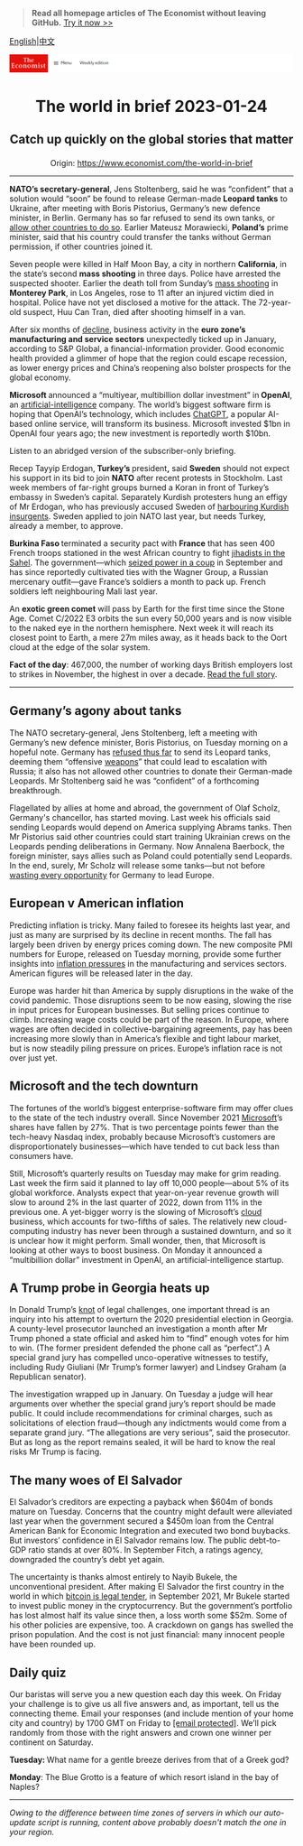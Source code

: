 > **Read all homepage articles of The Economist without leaving GitHub.** [Try it now >>](https://arielherself.github.io/te)

[English](https://github.com/arielherself/espresso/blob/main/README.md)|[中文](https://github-com.translate.goog/arielherself/espresso/blob/main/README.md?_x_tr_sl=en&_x_tr_tl=zh-CN&_x_tr_hl=zh-CN&_x_tr_pto=wapp)



![The Economist](menubar.png)

# <p align="center">The world in brief 2023-01-24</p>

## <p align="center">Catch up quickly on the global stories that matter</p>

<p align="center">Origin: <a href="https://www.economist.com/the-world-in-brief">https://www.economist.com/the-world-in-brief</a><hr>

<strong>NATO’s secretary-general</strong>, Jens Stoltenberg, said he was “confident” that a solution would “soon” be found to release German-made<strong> Leopard tanks</strong> to Ukraine, after meeting with Boris Pistorius, Germany’s new defence minister, in Berlin. Germany has so far refused to send its own tanks, or [allow other countries to do so](https://www.economist.com/europe/2023/01/20/a-meeting-in-germany-approves-more-arms-for-ukraine-but-no-leopard-tanks). Earlier Mateusz Morawiecki, <strong>Poland’s</strong> prime minister, said that his country could transfer the tanks without German permission, if other countries joined it.

Seven people were killed in Half Moon Bay, a city in northern <strong>California</strong>, in the state’s second <strong>mass shooting</strong> in three days. Police have arrested the suspected shooter. Earlier the death toll from Sunday’s [mass shooting](https://www.economist.com/special-report/2022/09/12/how-to-stop-the-killing) in <strong>Monterey Park</strong>, in Los Angeles, rose to 11 after an injured victim died in hospital. Police have not yet disclosed a motive for the attack. The 72-year-old suspect, Huu Can Tran, died after shooting himself in a van.

After six months of [decline](https://www.economist.com/finance-and-economics/2022/08/31/europe-is-heading-for-recession-how-bad-will-it-be), business activity in the <strong>euro zone’s manufacturing and service sectors</strong> unexpectedly ticked up in January, according to S&amp;P Global, a financial-information provider. Good economic health provided a glimmer of hope that the region could escape recession, as lower energy prices and China’s reopening also bolster prospects for the global economy.

<strong>Microsoft </strong>announced a “multiyear, multibillion dollar investment” in<strong> OpenAI</strong>, an [artificial-intelligence](https://www.economist.com/business/2022/12/06/artificial-intelligence-is-permeating-business-at-last) company. The world’s biggest software firm is hoping that OpenAI’s technology, which includes [ChatGPT](https://www.economist.com/science-and-technology/2020/08/06/a-new-ai-language-model-generates-poetry-and-prose), a popular AI-based online service, will transform its business. Microsoft invested $1bn in OpenAI four years ago; the new investment is reportedly worth $10bn.

Listen to an abridged version of the subscriber-only briefing.

Recep Tayyip Erdogan,<strong> Turkey’s </strong>president<strong>,</strong> said <strong>Sweden</strong> should not expect his support in its bid to join <strong>NATO</strong> after recent protests in Stockholm. Last week members of far-right groups burned a Koran in front of Turkey’s embassy in Sweden’s capital. Separately Kurdish protesters hung an effigy of Mr Erdogan, who has previously accused Sweden of [harbouring Kurdish insurgents](https://www.economist.com/europe/2022/05/22/why-turkey-is-blocking-bids-by-sweden-and-finland-to-join-nato). Sweden applied to join NATO last year, but needs Turkey, already a member, to approve.

<strong>Burkina Faso </strong>terminated a security pact with <strong>France</strong> that has seen 400 French troops stationed in the west African country to fight [jihadists in the Sahel](https://www.economist.com/middle-east-and-africa/2022/02/24/west-africas-coastal-states-are-bracing-for-a-jihadist-storm). The government—which [seized power in a coup](https://www.economist.com/middle-east-and-africa/2022/10/01/for-the-second-time-this-year-soldiers-stage-a-coup-in-burkina-faso) in September and has since reportedly cultivated ties with the Wagner Group, a Russian mercenary outfit—gave France’s soldiers a month to pack up. French soldiers left neighbouring Mali last year.

An <strong>exotic green comet</strong> will pass by Earth for the first time since the Stone Age. Comet C/2022 E3 orbits the sun every 50,000 years and is now visible to the naked eye in the northern hemisphere. Next week it will reach its closest point to Earth, a mere 27m miles away, as it heads back to the Oort cloud at the edge of the solar system.

<strong>Fact of the day</strong>: 467,000, the number of working days British employers lost to strikes in November, the highest in over a decade. [Read the full story](https://www.economist.com/britain/2023/01/19/britains-trade-unions-lose-faith-in-the-pay-review-bodies).

----------

## Germany’s agony about tanks

The NATO secretary-general, Jens Stoltenberg, left a meeting with Germany’s new defence minister, Boris Pistorius, on Tuesday morning on a hopeful note. Germany has [refused thus far](https://www.economist.com/europe/2023/01/20/a-meeting-in-germany-approves-more-arms-for-ukraine-but-no-leopard-tanks) to send its Leopard tanks, deeming them “offensive [weapons](https://www.economist.com/europe/2023/01/21/apart-from-leopard-tanks-ukraine-is-getting-lots-of-weapons)” that could lead to escalation with Russia; it also has not allowed other countries to donate their German-made Leopards. Mr Stoltenberg said he was “confident” of a forthcoming breakthrough.

Flagellated by allies at home and abroad, the government of Olaf Scholz, Germany&#x27;s chancellor, has started moving. Last week his officials said sending Leopards would depend on America supplying Abrams tanks. Then Mr Pistorius said other countries could start training Ukrainian crews on the Leopards pending deliberations in Germany. Now Annalena Baerbock, the foreign minister, says allies such as Poland could potentially send Leopards. In the end, surely, Mr Scholz will release some tanks—but not before [wasting every opportunity](https://www.economist.com/europe/2022/04/23/why-olaf-scholz-hesitates-to-send-ukraine-heavy-weapons) for Germany to lead Europe.

## European v American inflation

Predicting inflation is tricky. Many failed to foresee its heights last year, and just as many are surprised by its decline in recent months. The fall has largely been driven by energy prices coming down. The new composite PMI numbers for Europe, released on Tuesday morning, provide some further insights into [inflation pressures](https://www.economist.com/finance-and-economics/2023/01/19/could-europe-end-up-with-a-worse-inflation-problem-than-america) in the manufacturing and services sectors. American figures will be released later in the day.

Europe was harder hit than America by supply disruptions in the wake of the covid pandemic. Those disruptions seem to be now easing, slowing the rise in input prices for European businesses. But selling prices continue to climb. Increasing wage costs could be part of the reason. In Europe, where wages are often decided in collective-bargaining agreements, pay has been increasing more slowly than in America’s flexible and tight labour market, but is now steadily piling pressure on prices. Europe’s inflation race is not over just yet.

## Microsoft and the tech downturn

The fortunes of the world’s biggest enterprise-software firm may offer clues to the state of the tech industry overall. Since November 2021 [Microsoft](https://www.economist.com/leaders/2022/12/01/trustbusters-should-let-microsoft-buy-activision-blizzard)’s shares have fallen by 27%. That is two percentage points fewer than the tech-heavy Nasdaq index, probably because Microsoft’s customers are disproportionately businesses⁠—which have tended to cut back less than consumers have. 

Still, Microsoft’s quarterly results on Tuesday may make for grim reading. Last week the firm said it planned to lay off 10,000 people—about 5% of its global workforce. Analysts expect that year-on-year revenue growth will slow to around 2% in the last quarter of 2022, down from 11% in the previous one. A yet-bigger worry is the slowing of Microsoft’s [cloud](https://www.economist.com/business/2022/08/29/the-cloud-computing-giants-are-vying-to-protect-fat-profits) business, which accounts for two-fifths of sales. The relatively new cloud-computing industry has never been through a sustained downturn, and so it is unclear how it might perform. Small wonder, then, that Microsoft is looking at other ways to boost business. On Monday it announced a “multibillion dollar” investment in OpenAI, an artificial-intelligence startup. 

## A Trump probe in Georgia heats up

In Donald Trump’s [knot](https://www.economist.com/the-economist-explains/2022/10/05/how-much-legal-jeopardy-is-donald-trump-in) of legal challenges, one important thread is an inquiry into his attempt to overturn the 2020 presidential election in Georgia. A county-level prosecutor launched an investigation a month after Mr Trump phoned a state official and asked him to “find” enough votes for him to win. (The former president defended the phone call as “perfect”.) A special grand jury has compelled unco-operative witnesses to testify, including Rudy Giuliani (Mr Trump’s former lawyer) and Lindsey Graham (a Republican senator).

The investigation wrapped up in January. On Tuesday a judge will hear arguments over whether the special grand jury’s report should be made public. It could include recommendations for criminal charges, such as solicitations of election fraud—though any indictments would come from a separate grand jury. “The allegations are very serious”, said the prosecutor. But as long as the report remains sealed, it will be hard to know the real risks Mr Trump is facing.

## The many woes of El Salvador

El Salvador’s creditors are expecting a payback when $604m of bonds mature on Tuesday. Concerns that the country might default were alleviated last year when the government secured a $450m loan from the Central American Bank for Economic Integration and executed two bond buybacks. But investors’ confidence in El Salvador remains low. The public debt-to-GDP ratio stands at over 80%. In September Fitch, a ratings agency, downgraded the country’s debt yet again.

The uncertainty is thanks almost entirely to Nayib Bukele, the unconventional president. After making El Salvador the first country in the world in which [bitcoin is legal tender](https://www.economist.com/the-americas/2022/11/17/el-salvadors-bitcoin-experiment-is-not-paying-off), in September 2021, Mr Bukele started to invest public money in the cryptocurrency. But the government’s portfolio has lost almost half its value since then, a loss worth some $52m. Some of his other policies are expensive, too. A crackdown on gangs has swelled the prison population. And the cost is not just financial: many innocent people have been rounded up.

## Daily quiz

Our baristas will serve you a new question each day this week. On Friday your challenge is to give us all five answers and, as important, tell us the connecting theme. Email your responses (and include mention of your home city and country) by 1700 GMT on Friday to [<span class="__cf_email__" data-cfemail="29785c40536c5a595b4c5a5a46694c4a46474644405a5d074a4644">[email&#160;protected]</span>](https://mail.google.com/mail/?view=cm&amp;fs=1&amp;tf=1&amp;to=QuizEspresso@economist.com). We’ll pick randomly from those with the right answers and crown one winner per continent on Saturday.

<strong>Tuesday: </strong>What name for a gentle breeze derives from that of a Greek god?

<strong>Monday</strong>: The Blue Grotto is a feature of which resort island in the bay of Naples?

----------

*Owing to the difference between time zones of servers in which our auto-update script is running, content above probably doesn't match the one in your region.*
